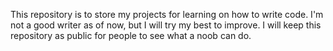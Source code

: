 This repository is to store my projects for learning on how to write code. I'm not a good writer as of now, but I will try my best to improve. I will keep this repository as public for people to see what a noob can do.
